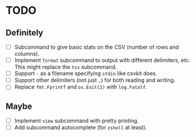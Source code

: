 # TODO

## Definitely

- [ ] Subcommand to give basic stats on the CSV (number of rows and columns).
- [ ] Implement `format` subcommand to output with different delimiters, etc. This might replace the `tsv` subcommand.
- [ ] Support `-` as a filename specifying `stdin` like csvkit does.
- [ ] Support other delimiters (not just `,`) for both reading and writing.
- [ ] Replace `fmt.Fprintf` and `os.Exit(2)` with `log.Fatalf`.

## Maybe

- [ ] Implement `view` subcommand with pretty printing.
- [ ] Add subcommand autocomplete (for `zshell` at least).